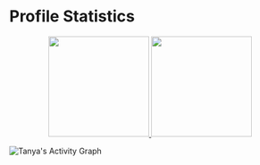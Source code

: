 <!-- Hi there, I'm Tanya Chanchalani! 👋

- 🔭 I’m currently working on Vaccination Sytem Using Ethereum
- 🌱 I’m currently learning Flutter
- 💬 Ask me about MERN Stack
- 📫 How to reach me: tanyapesu@gmail.com
- 😄 Pronouns: She/her
- ⚡ Fun fact: I can play the Uke!
 -->
<!--  # Hello, I am Tanya Chanchalani <img src="https://raw.githubusercontent.com/iampavangandhi/iampavangandhi/master/gifs/Hi.gif" width="30px"> -->
<!-- ![Tanya's GitHub stats](https://github-readme-stats.vercel.app/api?username=TANYA-CHAN&theme=default&show_icons=true)

[![Top Langs](https://github-readme-stats.vercel.app/api/top-langs/?username=TANYA-CHAN&layout=compact)](https://github.com/TANYA-CHAN/github-readme-stats)
 -->
# Profile Statistics

<p align="center">
<a href="https://github.com/TANYA-CHAN">
  <img height="180em" src="https://github-readme-stats.vercel.app/api?username=TANYA-CHAN&show_icons=true&theme=highcontrast&count_private=true"/>
  <img height="180em" src="https://github-readme-stats.vercel.app/api/top-langs/?username=TANYA-CHAN&layout=compact&theme=highcontrast"/>
</a>
</p>

<!-- <h2>Languages</h2>
<br>
<a href=""><img alt="" src="https://img.shields.io/badge/Python-3776AB?style=for-the-badge&logo=python&logoColor=white" /></a>
<a href=""><img alt="" src="https://img.shields.io/badge/C-00599C?style=for-the-badge&logo=c&logoColor=white" /></a>
<a href=""><img alt="" src="https://img.shields.io/badge/Java-ED8B00?style=for-the-badge&logo=java&logoColor=white" /></a>
<a href=""><img alt="" src="https://img.shields.io/badge/HTML-239120?style=for-the-badge&logo=html5&logoColor=white" /></a>
<a href=""><img alt="" src="https://img.shields.io/badge/JavaScript-F7DF1E?style=for-the-badge&logo=javascript&logoColor=black" /></a>
<a href=""><img alt="" src="https://img.shields.io/badge/MySQL-00000F?style=for-the-badge&logo=mysql&logoColor=white" /></a> -->
<!-- <img alt="Tanya's Activity Graph" src="https://activity-graph.herokuapp.com/graph?username=TANYA-CHAN&theme=github"/> -->
<!-- [![GitHub Streak](https://github-readme-streak-stats.herokuapp.com/?user=TANYA-CHAN&theme=default)](https://git.io/streak-stats) -->
<!-- <img height="25" alt="Nodejs" src="https://visitor-badge.laobi.icu/badge?page_id=TANYA-CHAN.TANYA-CHAN" />  -->

<img alt="Tanya's Activity Graph" src="https://activity-graph.herokuapp.com/graph?username=TANYA-CHAN&theme=github"/>

